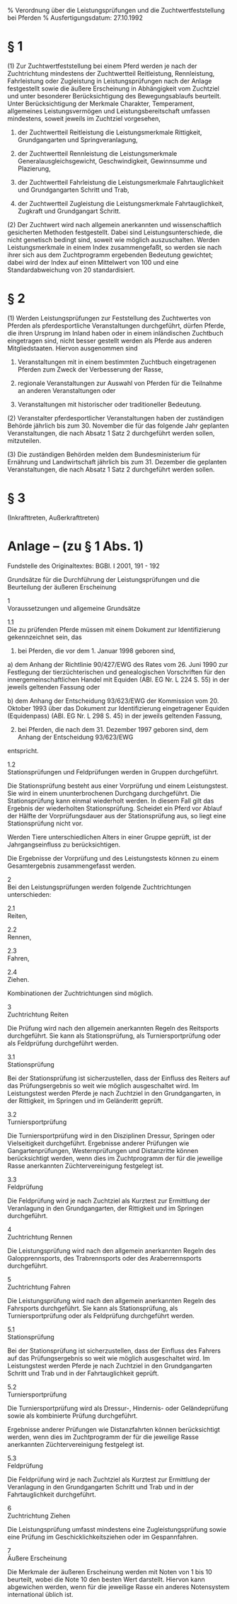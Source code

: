 % Verordnung über die Leistungsprüfungen und die Zuchtwertfeststellung bei Pferden
% Ausfertigungsdatum: 27.10.1992
 
# § 1

(1) Zur Zuchtwertfeststellung bei einem Pferd werden je nach der Zuchtrichtung mindestens der Zuchtwertteil Reitleistung, Rennleistung, Fahrleistung oder Zugleistung in Leistungsprüfungen nach der Anlage festgestellt sowie die äußere Erscheinung in Abhängigkeit vom Zuchtziel und unter besonderer Berücksichtigung des Bewegungsablaufs beurteilt. Unter Berücksichtigung der Merkmale Charakter, Temperament, allgemeines Leistungsvermögen und Leistungsbereitschaft umfassen mindestens, soweit jeweils im Zuchtziel vorgesehen,

1. der Zuchtwertteil Reitleistung die Leistungsmerkmale Rittigkeit, Grundgangarten und Springveranlagung,

2. der Zuchtwertteil Rennleistung die Leistungsmerkmale Generalausgleichsgewicht, Geschwindigkeit, Gewinnsumme und Plazierung,

3. der Zuchtwertteil Fahrleistung die Leistungsmerkmale Fahrtauglichkeit und Grundgangarten Schritt und Trab,

4. der Zuchtwertteil Zugleistung die Leistungsmerkmale Fahrtauglichkeit, Zugkraft und Grundgangart Schritt.

(2) Der Zuchtwert wird nach allgemein anerkannten und wissenschaftlich gesicherten Methoden festgestellt. Dabei sind Leistungsunterschiede, die nicht genetisch bedingt sind, soweit wie möglich auszuschalten. Werden Leistungsmerkmale in einem Index zusammengefaßt, so werden sie nach ihrer sich aus dem Zuchtprogramm ergebenden Bedeutung gewichtet; dabei wird der Index auf einen Mittelwert von 100 und eine Standardabweichung von 20 standardisiert.

# § 2

(1) Werden Leistungsprüfungen zur Feststellung des Zuchtwertes von Pferden als pferdesportliche Veranstaltungen durchgeführt, dürfen Pferde, die ihren Ursprung im Inland haben oder in einem inländischen Zuchtbuch eingetragen sind, nicht besser gestellt werden als Pferde aus anderen Mitgliedstaaten. Hiervon ausgenommen sind

1. Veranstaltungen mit in einem bestimmten Zuchtbuch eingetragenen Pferden zum Zweck der Verbesserung der Rasse,

2. regionale Veranstaltungen zur Auswahl von Pferden für die Teilnahme an anderen Veranstaltungen oder

3. Veranstaltungen mit historischer oder traditioneller Bedeutung.

(2) Veranstalter pferdesportlicher Veranstaltungen haben der zuständigen Behörde jährlich bis zum 30. November die für das folgende Jahr geplanten Veranstaltungen, die nach Absatz 1 Satz 2 durchgeführt werden sollen, mitzuteilen.

(3) Die zuständigen Behörden melden dem Bundesministerium für Ernährung und Landwirtschaft jährlich bis zum 31. Dezember die geplanten Veranstaltungen, die nach Absatz 1 Satz 2 durchgeführt werden sollen.

# § 3

(Inkrafttreten, Außerkrafttreten)

# Anlage – (zu § 1 Abs. 1)

Fundstelle des Originaltextes: BGBl. I 2001, 191 - 192

Grundsätze für die Durchführung der Leistungsprüfungen und die Beurteilung der äußeren Erscheinung

  
1  
Voraussetzungen und allgemeine Grundsätze

1.1  
Die zu prüfenden Pferde müssen mit einem Dokument zur Identifizierung gekennzeichnet sein, das

1. bei Pferden, die vor dem 1. Januar 1998 geboren sind,

a) dem Anhang der Richtlinie 90/427/EWG des Rates vom 26. Juni 1990 zur Festlegung der tierzüchterischen und genealogischen Vorschriften für den innergemeinschaftlichen Handel mit Equiden (ABl. EG Nr. L 224 S. 55) in der jeweils geltenden Fassung oder

b) dem Anhang der Entscheidung 93/623/EWG der Kommission vom 20. Oktober 1993 über das Dokument zur Identifizierung eingetragener Equiden (Equidenpass) (ABl. EG Nr. L 298 S. 45) in der jeweils geltenden Fassung,

2. bei Pferden, die nach dem 31. Dezember 1997 geboren sind, dem Anhang der Entscheidung 93/623/EWG

entspricht.

1.2  
Stationsprüfungen und Feldprüfungen werden in Gruppen durchgeführt.

Die Stationsprüfung besteht aus einer Vorprüfung und einem Leistungstest. Sie wird in einem ununterbrochenen Durchgang durchgeführt. Die Stationsprüfung kann einmal wiederholt werden. In diesem Fall gilt das Ergebnis der wiederholten Stationsprüfung. Scheidet ein Pferd vor Ablauf der Hälfte der Vorprüfungsdauer aus der Stationsprüfung aus, so liegt eine Stationsprüfung nicht vor.

Werden Tiere unterschiedlichen Alters in einer Gruppe geprüft, ist der Jahrgangseinfluss zu berücksichtigen.

Die Ergebnisse der Vorprüfung und des Leistungstests können zu einem Gesamtergebnis zusammengefasst werden.

2  
Bei den Leistungsprüfungen werden folgende Zuchtrichtungen unterschieden:

2.1  
Reiten,

2.2  
Rennen,

2.3  
Fahren,

2.4  
Ziehen.

Kombinationen der Zuchtrichtungen sind möglich.

3  
Zuchtrichtung Reiten

Die Prüfung wird nach den allgemein anerkannten Regeln des Reitsports durchgeführt. Sie kann als Stationsprüfung, als Turniersportprüfung oder als Feldprüfung durchgeführt werden.

3.1  
Stationsprüfung

Bei der Stationsprüfung ist sicherzustellen, dass der Einfluss des Reiters auf das Prüfungsergebnis so weit wie möglich ausgeschaltet wird. Im Leistungstest werden Pferde je nach Zuchtziel in den Grundgangarten, in der Rittigkeit, im Springen und im Geländeritt geprüft.

3.2  
Turniersportprüfung

Die Turniersportprüfung wird in den Disziplinen Dressur, Springen oder Vielseitigkeit durchgeführt. Ergebnisse anderer Prüfungen wie Gangartenprüfungen, Westernprüfungen und Distanzritte können berücksichtigt werden, wenn dies im Zuchtprogramm der für die jeweilige Rasse anerkannten Züchtervereinigung festgelegt ist.

3.3  
Feldprüfung

Die Feldprüfung wird je nach Zuchtziel als Kurztest zur Ermittlung der Veranlagung in den Grundgangarten, der Rittigkeit und im Springen durchgeführt.

4  
Zuchtrichtung Rennen

Die Leistungsprüfung wird nach den allgemein anerkannten Regeln des Galopprennsports, des Trabrennsports oder des Araberrennsports durchgeführt.

5  
Zuchtrichtung Fahren

Die Leistungsprüfung wird nach den allgemein anerkannten Regeln des Fahrsports durchgeführt. Sie kann als Stationsprüfung, als Turniersportprüfung oder als Feldprüfung durchgeführt werden.

5.1  
Stationsprüfung

Bei der Stationsprüfung ist sicherzustellen, dass der Einfluss des Fahrers auf das Prüfungsergebnis so weit wie möglich ausgeschaltet wird. Im Leistungstest werden Pferde je nach Zuchtziel in den Grundgangarten Schritt und Trab und in der Fahrtauglichkeit geprüft.

5.2  
Turniersportprüfung

Die Turniersportprüfung wird als Dressur-, Hindernis- oder Geländeprüfung sowie als kombinierte Prüfung durchgeführt.

Ergebnisse anderer Prüfungen wie Distanzfahrten können berücksichtigt werden, wenn dies im Zuchtprogramm der für die jeweilige Rasse anerkannten Züchtervereinigung festgelegt ist.

5.3  
Feldprüfung

Die Feldprüfung wird je nach Zuchtziel als Kurztest zur Ermittlung der Veranlagung in den Grundgangarten Schritt und Trab und in der Fahrtauglichkeit durchgeführt.

6  
Zuchtrichtung Ziehen

Die Leistungsprüfung umfasst mindestens eine Zugleistungsprüfung sowie eine Prüfung im Geschicklichkeitsziehen oder im Gespannfahren.

7  
Äußere Erscheinung

Die Merkmale der äußeren Erscheinung werden mit Noten von 1 bis 10 beurteilt, wobei die Note 10 den besten Wert darstellt. Hiervon kann abgewichen werden, wenn für die jeweilige Rasse ein anderes Notensystem international üblich ist.
